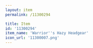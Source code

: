 ```yaml
---
layout: item
permalink: /11300294

title: Item
id: '11300294'
item_name: 'Warrior''s Hazy Headgear'
icon_url: '11300007.png'
---
```

